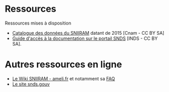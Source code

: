 # Ressources

Ressources mises à disposition

- [Catalogue des données du SNIIRAM](/assets/src/2015Cnam_Catalogue_Données_SNIIRAM_CnamCCBYSA.xlsm) datant de 2015 [Cnam - CC BY SA] 
- [Guide d'accès à la documentation sur le portail SNDS](/assets/src/2019INDS_Trouver_la_doc_sur_le_portail_SNDS.pptx) [INDS - CC BY SA].

# Autres ressources en ligne
- [Le Wiki SNIIRAM - ameli.fr](http://open-data-assurance-maladie.ameli.fr/wiki-sniiram/index.php/Accueil_-_Dictionnaire_de_donn%C3%A9es_SNIIRAM) et notamment sa [FAQ](http://open-data-assurance-maladie.ameli.fr/wiki-sniiram/index.php/Questions-R%C3%A9ponses)
- [Le site snds.gouv](https://www.snds.gouv.fr/SNDS/Accueil)

